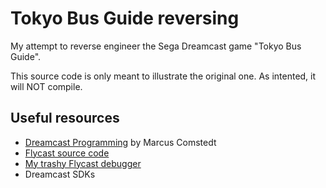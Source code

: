 # Tokyo Bus Guide reversing

My attempt to reverse engineer the Sega Dreamcast game "Tokyo Bus Guide".

This source code is only meant to illustrate the original one. As intented, it
will NOT compile.

## Useful resources
- [Dreamcast Programming](https://mc.pp.se/dc/) by Marcus Comstedt
- [Flycast source code](https://github.com/flyinghead/flycast)
- [My trashy Flycast debugger](https://github.com/lhsazevedo/flycast/tree/dbgnet)
- Dreamcast SDKs
